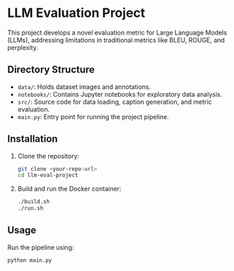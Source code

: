 # LLM Evaluation Project

This project develops a novel evaluation metric for Large Language Models (LLMs), addressing limitations in traditional metrics like BLEU, ROUGE, and perplexity.

## Directory Structure
- `data/`: Holds dataset images and annotations.
- `notebooks/`: Contains Jupyter notebooks for exploratory data analysis.
- `src/`: Source code for data loading, caption generation, and metric evaluation.
- `main.py`: Entry point for running the project pipeline.

## Installation

1. Clone the repository:
   ```bash
   git clone <your-repo-url>
   cd llm-eval-project
   ```

2. Build and run the Docker container:
   ```bash
   ./build.sh
   ./run.sh
   ```

## Usage
Run the pipeline using:
```bash
python main.py
